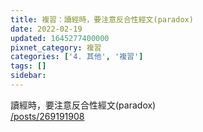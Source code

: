 ```yaml
---
title: 複習：讀經時，要注意反合性經文(paradox)
date: 2022-02-19
updated: 1645277400000
pixnet_category: 複習
categories: ['4. 其他', '複習']
tags: []
sidebar: 
---
```


<p>讀經時，要注意反合性經文(paradox)<br/>
<a href="/posts/269191908" target="_blank">/posts/269191908</a><br/>
 </p>
